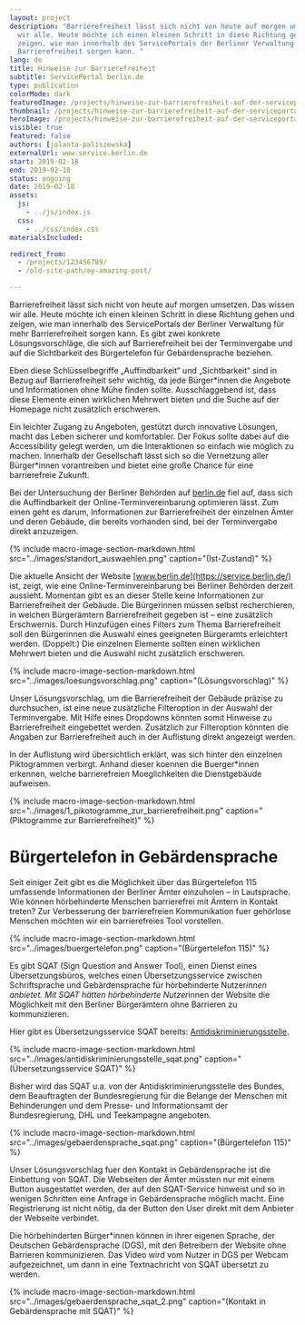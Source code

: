 ```yaml
---
layout: project
description: "Barrierefreiheit lässt sich nicht von heute auf morgen umsetzen. Das wissen
  wir alle. Heute möchte ich einen kleinen Schritt in diese Richtung gehen und
  zeigen, wie man innerhalb des ServicePortals der Berliner Verwaltung für mehr
  Barrierefreiheit sorgen kann. "
lang: de
title: Hinweise zur Barrierefreiheit 
subtitle: ServicePortal berlin.de
type: publication
colorMode: dark
featuredImage: /projects/hinweise-zur-barrierefreiheit-auf-der-serviceportal-berlin.de/images/featured.jpg
thumbnail: /projects/hinweise-zur-barrierefreiheit-auf-der-serviceportal-berlin.de/images/thumbnail.png
heroImage: /projects/hinweise-zur-barrierefreiheit-auf-der-serviceportal-berlin.de/images/hero_2.png
visible: true
featured: false
authors: [jolanta-paliszewska]
externalUrl: www.service.berlin.de
start: 2019-02-18
end: 2019-02-18
status: ongoing
date: 2019-02-18
assets:
  js:
    - ../js/index.js
  css:
    - ../css/index.css
materialsIncluded:

redirect_from:
  - /projects/123456789/
  - /old-site-path/my-amazing-post/

---
```


Barrierefreiheit lässt sich nicht von heute auf morgen umsetzen. Das wissen wir alle. Heute möchte ich einen kleinen Schritt in diese Richtung gehen und zeigen, wie man innerhalb des ServicePortals der Berliner Verwaltung für mehr Barrierefreiheit sorgen kann. Es gibt zwei konkrete Lösungsvorschläge, die sich auf Barrierefreiheit bei der Terminvergabe und auf die Sichtbarkeit des Bürgertelefon für Gebärdensprache beziehen. 

Eben diese Schlüsselbegriffe „Auffindbarkeit“ und „Sichtbarkeit“ sind in Bezug auf Barrierefreiheit sehr wichtig, da jede Bürger*innen die Angebote und Informationen ohne Mühe finden sollte. Ausschlaggebend ist, dass diese Elemente einen wirklichen Mehrwert bieten und die Suche auf der Homepage nicht zusätzlich erschweren.

Ein leichter Zugang zu Angeboten, gestützt durch innovative Lösungen, macht das Leben sicherer und komfortabler. Der Fokus sollte dabei auf die  Accessibility gelegt werden, um die Interaktionen so einfach wie möglich zu machen. Innerhalb der Gesellschaft lässt sich so die Vernetzung aller Bürger*innen vorantreiben und bietet eine große Chance für eine barrierefreie Zukunft.

Bei der Untersuchung der Berliner Behörden auf [berlin.de](https://service.berlin.de/) fiel auf, dass sich die Auffindbarkeit der Online-Terminvereinbarung optimieren lässt. Zum einen geht es darum, Informationen zur Barrierefreiheit der einzelnen Ämter und deren Gebäude, die bereits vorhanden sind, bei der Terminvergabe direkt anzuzeigen. 

{% include macro-image-section-markdown.html src="../images/standort_auswaehlen.png" caption="(Ist-Zustand)" %}

Die aktuelle Ansicht der Website [www.berlin.de](https://service.berlin.de/) ist, zeigt, wie eine Online-Terminvereinbarung bei Berliner Behörden derzeit aussieht. Momentan gibt es an dieser Stelle keine Informationen zur Barrierefreiheit der Gebäude. Die Bürgerinnen müssen selbst recherchieren, in welchen Bürgerämtern Barrierefreiheit gegeben ist – eine zusätzlich Erschwernis. Durch Hinzufügen eines Filters zum Thema Barrierefreiheit soll den Bürgerinnen die Auswahl eines geeigneten Bürgeramts erleichtert werden. (Doppelt:) Die einzelnen Elemente sollten einen wirklichen Mehrwert bieten und die Auswahl nicht zusätzlich erschweren.

{% include macro-image-section-markdown.html src="../images/loesungsvorschlag.png" caption="(Lösungsvorschlag)" %}

Unser Lösungsvorschlag, um die Barrierefreiheit der Gebäude präzise zu durchsuchen, ist eine neue zusätzliche Filteroption in der Auswahl der Terminvergabe. Mit Hilfe eines Dropdowns könnten somit Hinweise zu Barrierefreiheit eingebettet werden. Zusätzlich zur Filteroption könnten die Angaben zur Barrierefreiheit auch in der Auflistung direkt angezeigt werden.

In der Auflistung wird übersichtlich erklärt, was sich hinter den einzelnen Piktogrammen verbirgt. Anhand dieser koennen die Buerger*innen erkennen, welche barrierefreien Moeglichkeiten die Dienstgebäude aufweisen. 

{% include macro-image-section-markdown.html src="../images/1_pikotogramme_zur_barrierefreiheit.png" caption="(Piktogramme zur Barrierefreiheit)" %}

# Bürgertelefon in Gebärdensprache


Seit einiger Zeit gibt es die Möglichkeit über das Bürgertelefon 115 umfassende Informationen der Berliner Ämter einzuholen – in Lautsprache. Wie können hörbehinderte Menschen barrierefrei mit Ämtern in Kontakt treten? Zur Verbesserung der barrierefreien Kommunikation fuer gehörlose Menschen möchten wir ein barrierefreies Tool vorstellen.


{% include macro-image-section-markdown.html src="../images/buergertelefon.png" caption="(Bürgertelefon 115)" %}

Es gibt SQAT (Sign Question and Answer Tool), einen Dienst eines Übersetzungsbüros, welches einen Übersetzungsservice zwischen Schriftsprache und Gebärdensprache für hörbehinderte Nutzer*innen anbietet.
Mit SQAT hätten hörbehinderte Nutzer*innen der Website die Möglichkeit mit den Berliner Bürgerämtern ohne Barrieren zu kommunizieren.


Hier gibt es Übersetzungsservice SQAT bereits: [Antidiskriminierungsstelle](http://www.antidiskriminierungsstelle.de/DE/Beratung/Beratung_Moeglichkeiten/SQAT/SQAT_node.html).

{% include macro-image-section-markdown.html src="../images/antidiskriminierungsstelle_sqat.png" caption="(Übersetzungsservice SQAT)" %}


Bisher wird das SQAT u.a. von der Antidiskriminierungsstelle des Bundes, dem Beauftragten der Bundesregierung für die Belange der Menschen mit Behinderungen und dem Presse- und Informationsamt der Bundesregierung, DHL und Teekampagne angeboten.

{% include macro-image-section-markdown.html src="../images/gebaerdensprache_sqat.png" caption="(Bürgertelefon 115)" %}


Unser Lösungsvorschlag fuer den Kontakt in Gebärdensprache ist die Einbettung von SQAT. Die Webseiten der Ämter müssten nur mit einem Button ausgestattet werden, der auf den SQAT-Service hinweist und so in wenigen Schritten eine Anfrage in Gebärdensprache möglich macht. Eine Registrierung ist nicht nötig, da der Button den User direkt mit dem Anbieter der Webseite verbindet. 

Die hörbehinderten Bürger*innen können in ihrer eigenen Sprache, der Deutschen Gebärdensprache (DGS), mit den Betreibern der Website ohne Barrieren kommunizieren. Das Video wird vom Nutzer in DGS per Webcam aufgezeichnet, um dann in eine Textnachricht von SQAT übersetzt zu werden.


{% include macro-image-section-markdown.html src="../images/gebaerdensprache_sqat_2.png" caption="(Kontakt in Gebärdensprache mit SQAT)" %}
